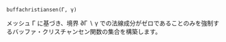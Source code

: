 ```
buffachristiansen(Γ, γ)
```

メッシュ Γ に基づき、境界 ∂Γ ∖ γ での法線成分がゼロであることのみを強制するバッファ・クリスチャンセン関数の集合を構築します。
